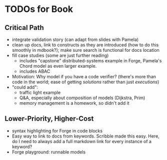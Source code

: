 # TODOs for Book 

## Critical Path

- integrate validation story (can adapt from slides with Pamela)
- clean up docs, link to constructs as they are introduced (how to do this smoothly in mdbook?); make sure search is functional for docs location
- fill case studies (some are just further reading)
    - includes "capstone" distributed-systems example in Forge, Pamela's Chord model as even larger example.
    - includes ABAC
- Motivation: Why model if you have a code verifier? (there's more than code in the world; ease of getting _solutions_ rather than just _executions_)
- "could add":
  - traffic light example
  - Q&A, especially about composition of models (Dijkstra, Prim)
  - memory management is a homework, so didn't add it


## Lower-Priority, Higher-Cost 

- syntax highlighting for Forge in code blocks
- Easy way to link to docs from keywords. Scribble made this easy. Here, do I need to always add a full markdown link for every instance of a keyword?
- Forge playground: runnable models
